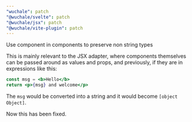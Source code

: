 ```yaml
---
"wuchale": patch
"@wuchale/svelte": patch
"@wuchale/jsx": patch
"@wuchale/vite-plugin": patch
---
```


Use component in components to preserve non string types

This is mainly relevant to the JSX adapter, where components themselves can be
passed around as values and props, and previously, if they are in expressions
like this:

```jsx
const msg = <b>Hello</b>
return <p>{msg} and welcome</p>
```

The `msg` would be converted into a string and it would become `[object Object]`.

Now this has been fixed.
